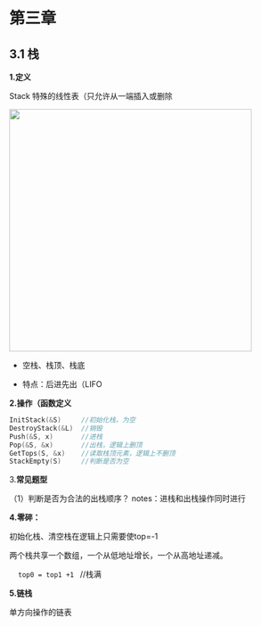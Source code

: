 # 第三章

## 3.1 栈

**1.定义**

Stack 特殊的线性表（只允许从一端插入或删除

<img title="" src="file:///C:/Users/jia'le/AppData/Roaming/marktext/images/2024-07-03-00-26-08-image.png" alt="" width="435" data-align="inline">

- 空栈、栈顶、栈底

- 特点：后进先出（LIFO

**2.操作（函数定义**

```c
InitStack(&S)     //初始化栈，为空
DestroyStack(&L)  //销毁 
Push(&S, x)       //进栈 
Pop(&S, &x)       //出栈，逻辑上删顶
GetTops(S, &x)    //读取栈顶元素，逻辑上不删顶
StackEmpty(S)     //判断是否为空
```

3.**常见题型** 

（1）判断是否为合法的出栈顺序？ notes：进栈和出栈操作同时进行



**4.零碎：**

初始化栈、清空栈在逻辑上只需要使top=-1

两个栈共享一个数组，一个从低地址增长，一个从高地址递减。

    `top0 = top1 +1 `  //栈满

**5.链栈**

单方向操作的链表


